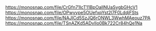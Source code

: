 https://monosnap.com/file/CrGfn71IcT11BpOallNUaSygbGHcV1
https://monosnap.com/file/OPwyvpe5OUefxpYst2l7F0LddjFSts
https://monosnap.com/file/NAJICd5SzJQ6rONWL3WwhMAeouz7PA
https://monosnap.com/file/TSnAZKd5ADvlIo0Bk722Cr84hQe1Na
